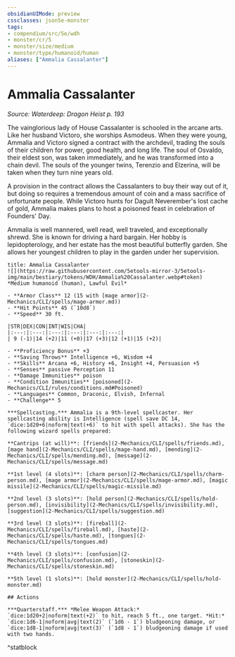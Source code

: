 ```yaml
---
obsidianUIMode: preview
cssclasses: json5e-monster
tags:
- compendium/src/5e/wdh
- monster/cr/5
- monster/size/medium
- monster/type/humanoid/human
aliases: ["Ammalia Cassalanter"]
---
```

# Ammalia Cassalanter
*Source: Waterdeep: Dragon Heist p. 193*  

The vainglorious lady of House Cassalanter is schooled in the arcane arts. Like her husband Victoro, she worships Asmodeus. When they were young, Ammalia and Victoro signed a contract with the archdevil, trading the souls of their children for power, good health, and long life. The soul of Osvaldo, their eldest son, was taken immediately, and he was transformed into a chain devil. The souls of the younger twins, Terenzio and Elzerina, will be taken when they turn nine years old.

A provision in the contract allows the Cassalanters to buy their way out of it, but doing so requires a tremendous amount of coin and a mass sacrifice of unfortunate people. While Victoro hunts for Dagult Neverember's lost cache of gold, Ammalia makes plans to host a poisoned feast in celebration of Founders' Day.

Ammalia is well mannered, well read, well traveled, and exceptionally shrewd. She is known for driving a hard bargain. Her hobby is lepidopterology, and her estate has the most beautiful butterfly garden. She allows her youngest children to play in the garden under her supervision.

```ad-statblock
title: Ammalia Cassalanter
![](https://raw.githubusercontent.com/5etools-mirror-3/5etools-img/main/bestiary/tokens/WDH/Ammalia%20Cassalanter.webp#token)
*Medium humanoid (human), Lawful Evil*

- **Armor Class** 12 (15 with [mage armor](2-Mechanics/CLI/spells/mage-armor.md))
- **Hit Points** 45 (`10d8`)
- **Speed** 30 ft.

|STR|DEX|CON|INT|WIS|CHA|
|:---:|:---:|:---:|:---:|:---:|:---:|
| 9 (-1)|14 (+2)|11 (+0)|17 (+3)|12 (+1)|15 (+2)|

- **Proficiency Bonus** +3
- **Saving Throws** Intelligence +6, Wisdom +4
- **Skills** Arcana +6, History +6, Insight +4, Persuasion +5
- **Senses** passive Perception 11
- **Damage Immunities** poison
- **Condition Immunities** [poisoned](2-Mechanics/CLI/rules/conditions.md#Poisoned)
- **Languages** Common, Draconic, Elvish, Infernal
- **Challenge** 5

***Spellcasting.*** Ammalia is a 9th-level spellcaster. Her spellcasting ability is Intelligence (spell save DC 14, `dice:1d20+6|noform|text(+6)` to hit with spell attacks). She has the following wizard spells prepared:

**Cantrips (at will)**: [friends](2-Mechanics/CLI/spells/friends.md), [mage hand](2-Mechanics/CLI/spells/mage-hand.md), [mending](2-Mechanics/CLI/spells/mending.md), [message](2-Mechanics/CLI/spells/message.md)

**1st level (4 slots)**: [charm person](2-Mechanics/CLI/spells/charm-person.md), [mage armor](2-Mechanics/CLI/spells/mage-armor.md), [magic missile](2-Mechanics/CLI/spells/magic-missile.md)

**2nd level (3 slots)**: [hold person](2-Mechanics/CLI/spells/hold-person.md), [invisibility](2-Mechanics/CLI/spells/invisibility.md), [suggestion](2-Mechanics/CLI/spells/suggestion.md)

**3rd level (3 slots)**: [fireball](2-Mechanics/CLI/spells/fireball.md), [haste](2-Mechanics/CLI/spells/haste.md), [tongues](2-Mechanics/CLI/spells/tongues.md)

**4th level (3 slots)**: [confusion](2-Mechanics/CLI/spells/confusion.md), [stoneskin](2-Mechanics/CLI/spells/stoneskin.md)

**5th level (1 slots)**: [hold monster](2-Mechanics/CLI/spells/hold-monster.md)

## Actions

***Quarterstaff.*** *Melee Weapon Attack:* `dice:1d20+2|noform|text(+2)` to hit, reach 5 ft., one target. *Hit:* `dice:1d6-1|noform|avg|text(2)` (`1d6 - 1`) bludgeoning damage, or `dice:1d8-1|noform|avg|text(3)` (`1d8 - 1`) bludgeoning damage if used with two hands.
```
^statblock